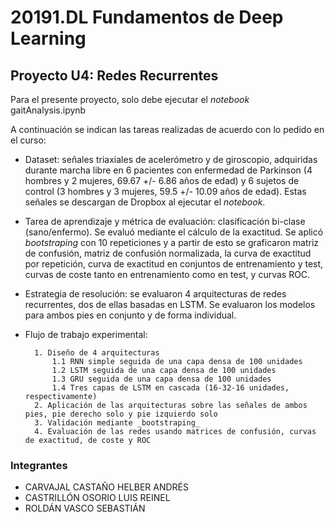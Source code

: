 # 20191.DL Fundamentos de Deep Learning
     
## Proyecto U4: Redes Recurrentes

Para el presente proyecto, solo debe ejecutar el _notebook_ gaitAnalysis.ipynb

A continuación se indican las tareas realizadas de acuerdo con lo pedido en el curso:

- Dataset: señales triaxiales de acelerómetro y de giroscopio, adquiridas durante marcha libre en 6 pacientes con enfermedad de Parkinson (4 hombres y 2 mujeres, 69.67 +/- 6.86 años de edad) y 6 sujetos de control (3 hombres y 3 mujeres, 59.5 +/- 10.09 años de edad). Estas señales se descargan de Dropbox al ejecutar el _notebook_.

- Tarea de aprendizaje y métrica de evaluación: clasificación bi-clase (sano/enfermo). Se evaluó mediante el cálculo de la exactitud. Se aplicó _bootstraping_ con 10 repeticiones y a partir de esto se graficaron matriz de confusión, matriz de confusión normalizada, la curva de exactitud por repetición, curva de exactitud en conjuntos de entrenamiento y test, curvas de coste tanto en entrenamiento como en test, y curvas ROC.

- Estrategia de resolución:  se evaluaron 4 arquitecturas de redes recurrentes, dos de ellas basadas en LSTM. Se evaluaron los modelos para ambos pies en conjunto y de forma individual.
- Flujo de trabajo experimental:

        1. Diseño de 4 arquitecturas
            1.1 RNN simple seguida de una capa densa de 100 unidades
            1.2 LSTM seguida de una capa densa de 100 unidades
            1.3 GRU seguida de una capa densa de 100 unidades
            1.4 Tres capas de LSTM en cascada (16-32-16 unidades, respectivamente)
        2. Aplicación de las arquitecturas sobre las señales de ambos pies, pie derecho solo y pie izquierdo solo
        3. Validación mediante _bootstraping_
        4. Evaluación de las redes usando matrices de confusión, curvas de exactitud, de coste y ROC


### Integrantes

* CARVAJAL CASTAÑO HELBER ANDRÉS
* CASTRILLÓN OSORIO LUIS REINEL
* ROLDÁN VASCO SEBASTIÁN
